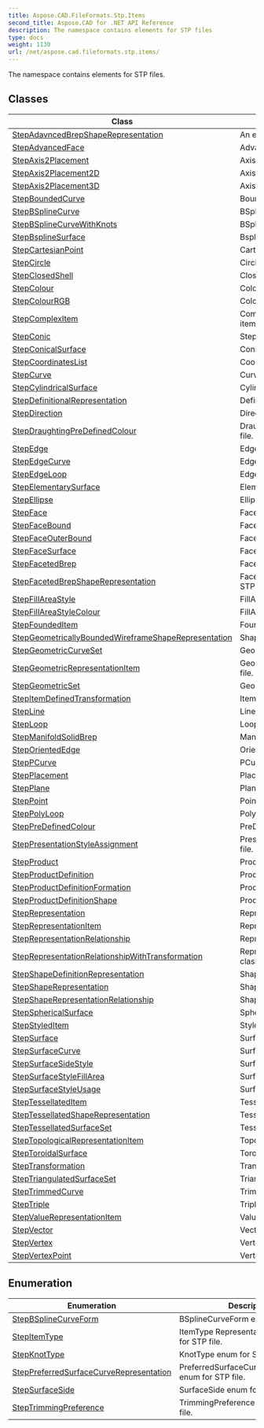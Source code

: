 ```yaml
---
title: Aspose.CAD.FileFormats.Stp.Items
second_title: Aspose.CAD for .NET API Reference
description: The namespace contains elements for STP files
type: docs
weight: 1130
url: /net/aspose.cad.fileformats.stp.items/
---
```

The namespace contains elements for STP files.

## Classes

| Class | Description |
| --- | --- |
| [StepAdavncedBrepShapeRepresentation](./stepadavncedbrepshaperepresentation/) | An extended representation of the brep form. |
| [StepAdvancedFace](./stepadvancedface/) | AdvancedFace class for STP file. |
| [StepAxis2Placement](./stepaxis2placement/) | Axis2Placement class for STP file. |
| [StepAxis2Placement2D](./stepaxis2placement2d/) | Axis2Placement2D class for STP file. |
| [StepAxis2Placement3D](./stepaxis2placement3d/) | Axis2Placement3D class for STP file. |
| [StepBoundedCurve](./stepboundedcurve/) | BoundedCurve class for STP file. |
| [StepBSplineCurve](./stepbsplinecurve/) | BSplineCurve class for STP file. |
| [StepBSplineCurveWithKnots](./stepbsplinecurvewithknots/) | BSplineCurveWithKnots class for STP file. |
| [StepBsplineSurface](./stepbsplinesurface/) | BsplineSurface class for STP file. |
| [StepCartesianPoint](./stepcartesianpoint/) | CartesianPoint class for STP file. |
| [StepCircle](./stepcircle/) | Circle class for STP file. |
| [StepClosedShell](./stepclosedshell/) | ClosedShell class for STP file. |
| [StepColour](./stepcolour/) | Colour class for STP file. |
| [StepColourRGB](./stepcolourrgb/) | ColourRGB class for STP file. |
| [StepComplexItem](./stepcomplexitem/) | Complex item class for holding a list of STP items. |
| [StepConic](./stepconic/) | StepConic class for STP file. |
| [StepConicalSurface](./stepconicalsurface/) | ConicalSurface class for STP file. |
| [StepCoordinatesList](./stepcoordinateslist/) | CoordinatesList class for STP file. |
| [StepCurve](./stepcurve/) | Curve class for STP file. |
| [StepCylindricalSurface](./stepcylindricalsurface/) | CylindricalSurface class for STP file. |
| [StepDefinitionalRepresentation](./stepdefinitionalrepresentation/) | DefinitionalRepresentation class for STP file. |
| [StepDirection](./stepdirection/) | Direction class for STP file. |
| [StepDraughtingPreDefinedColour](./stepdraughtingpredefinedcolour/) | DraughtingPreDefinedColour class for STP file. |
| [StepEdge](./stepedge/) | Edge class for STP file. |
| [StepEdgeCurve](./stepedgecurve/) | EdgeCurve class for STP file. |
| [StepEdgeLoop](./stepedgeloop/) | EdgeLoop class for STP file. |
| [StepElementarySurface](./stepelementarysurface/) | ElementarySurface class for STP file. |
| [StepEllipse](./stepellipse/) | Ellipse class for STP file. |
| [StepFace](./stepface/) | Face class for STP file. |
| [StepFaceBound](./stepfacebound/) | FaceBound class for STP file. |
| [StepFaceOuterBound](./stepfaceouterbound/) | FaceOuterBound class for STP file. |
| [StepFaceSurface](./stepfacesurface/) | FaceSurface class for STP file. |
| [StepFacetedBrep](./stepfacetedbrep/) | FacetedBrep class for STP file. |
| [StepFacetedBrepShapeRepresentation](./stepfacetedbrepshaperepresentation/) | FacetedBrepShapeRepresentation class for STP file. |
| [StepFillAreaStyle](./stepfillareastyle/) | FillAreaStyle class for STP file. |
| [StepFillAreaStyleColour](./stepfillareastylecolour/) | FillAreaStyleColour class for STP file. |
| [StepFoundedItem](./stepfoundeditem/) | FoundedItem class for STP file. |
| [StepGeometricallyBoundedWireframeShapeRepresentation](./stepgeometricallyboundedwireframeshaperepresentation/) | ShapeRepresentation class. |
| [StepGeometricCurveSet](./stepgeometriccurveset/) | Geometric CurveSet class for STP file. |
| [StepGeometricRepresentationItem](./stepgeometricrepresentationitem/) | Geometric RepresentationItem class for STP file. |
| [StepGeometricSet](./stepgeometricset/) | Geometric Set class for STP file. |
| [StepItemDefinedTransformation](./stepitemdefinedtransformation/) | ItemDefinedTransformation class for STP. |
| [StepLine](./stepline/) | Line class for STP file. |
| [StepLoop](./steploop/) | Loop class for STP file. |
| [StepManifoldSolidBrep](./stepmanifoldsolidbrep/) | ManifoldSolidBrep class for STP file. |
| [StepOrientedEdge](./steporientededge/) | OrientedEdge class for STP file. |
| [StepPCurve](./steppcurve/) | PCurve class for STP file. |
| [StepPlacement](./stepplacement/) | Placement class for STP file. |
| [StepPlane](./stepplane/) | Plane class for STP file. |
| [StepPoint](./steppoint/) | Point class for STP file. |
| [StepPolyLoop](./steppolyloop/) | PolyLoop class for STP file. |
| [StepPreDefinedColour](./steppredefinedcolour/) | PreDefinedColour class for STP file. |
| [StepPresentationStyleAssignment](./steppresentationstyleassignment/) | PresentationStyleAssignment class for STP file. |
| [StepProduct](./stepproduct/) | Product class for STP file. |
| [StepProductDefinition](./stepproductdefinition/) | ProductDefinition class for STP file. |
| [StepProductDefinitionFormation](./stepproductdefinitionformation/) | ProductDefinitionFormation class for STP file. |
| [StepProductDefinitionShape](./stepproductdefinitionshape/) | ProductDefinitionShape class for STP file. |
| [StepRepresentation](./steprepresentation/) | Representation StepSurface class. |
| [StepRepresentationItem](./steprepresentationitem/) | RepresentationItem class for STP file. |
| [StepRepresentationRelationship](./steprepresentationrelationship/) | RepresentationRelationship class for STP. |
| [StepRepresentationRelationshipWithTransformation](./steprepresentationrelationshipwithtransformation/) | RepresentationRelationshipWithTransformation class for STP. |
| [StepShapeDefinitionRepresentation](./stepshapedefinitionrepresentation/) | ShapeDefinitionRepresentation class. |
| [StepShapeRepresentation](./stepshaperepresentation/) | ShapeRepresentation class. |
| [StepShapeRepresentationRelationship](./stepshaperepresentationrelationship/) | ShapeRepresentationRelationship class. |
| [StepSphericalSurface](./stepsphericalsurface/) | SphericalSurface class for STP file. |
| [StepStyledItem](./stepstyleditem/) | StyledItem class for STP file. |
| [StepSurface](./stepsurface/) | Surface class for STP file. |
| [StepSurfaceCurve](./stepsurfacecurve/) | SurfaceCurve class for STP file. |
| [StepSurfaceSideStyle](./stepsurfacesidestyle/) | SurfaceSideStyle class for STP file. |
| [StepSurfaceStyleFillArea](./stepsurfacestylefillarea/) | SurfaceStyleFillArea class for STP file. |
| [StepSurfaceStyleUsage](./stepsurfacestyleusage/) | SurfaceStyleUsage class for STP file. |
| [StepTessellatedItem](./steptessellateditem/) | TessellatedItem class for STP file. |
| [StepTessellatedShapeRepresentation](./steptessellatedshaperepresentation/) | TessellatedShapeRepresentation class. |
| [StepTessellatedSurfaceSet](./steptessellatedsurfaceset/) | TessellatedSurfaceSet class for STP file. |
| [StepTopologicalRepresentationItem](./steptopologicalrepresentationitem/) | TopologicalRepresentationItem class. |
| [StepToroidalSurface](./steptoroidalsurface/) | ToroidalSurface class for STP file. |
| [StepTransformation](./steptransformation/) | Transformation class for STP. |
| [StepTriangulatedSurfaceSet](./steptriangulatedsurfaceset/) | TriangulatedSurfaceSet class for STP file. |
| [StepTrimmedCurve](./steptrimmedcurve/) | TrimmedCurve class for STP file. |
| [StepTriple](./steptriple/) | Triple point class for STP file. |
| [StepValueRepresentationItem](./stepvaluerepresentationitem/) | ValueRepresentationItem class. |
| [StepVector](./stepvector/) | Vector class for STP file. |
| [StepVertex](./stepvertex/) | Vertex class for STP file. |
| [StepVertexPoint](./stepvertexpoint/) | VertexPoint class for STP file. |
## Enumeration

| Enumeration | Description |
| --- | --- |
| [StepBSplineCurveForm](./stepbsplinecurveform/) | BSplineCurveForm enum for STP file. |
| [StepItemType](./stepitemtype/) | ItemType RepresentationItem enum for STP file. |
| [StepKnotType](./stepknottype/) | KnotType enum for STP file. |
| [StepPreferredSurfaceCurveRepresentation](./steppreferredsurfacecurverepresentation/) | PreferredSurfaceCurveRepresentation enum for STP file. |
| [StepSurfaceSide](./stepsurfaceside/) | SurfaceSide enum for STP file. |
| [StepTrimmingPreference](./steptrimmingpreference/) | TrimmingPreference enum for STP file. |


